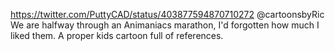 https://twitter.com/PuttyCAD/status/403877594870710272 @cartoonsbyRic We are halfway through an Animaniacs marathon, I'd forgotten how much I liked them. A proper kids cartoon full of references.